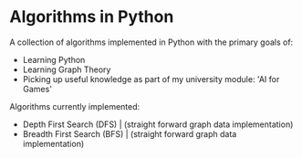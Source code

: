# Algorithms in Python

A collection of algorithms implemented in Python with the primary goals of:

- Learning Python
- Learning Graph Theory
- Picking up useful knowledge as part of my university module: 'AI for Games'

Algorithms currently implemented:

- Depth First Search (DFS) | (straight forward graph data implementation)
- Breadth First Search (BFS) | (straight forward graph data implementation)
